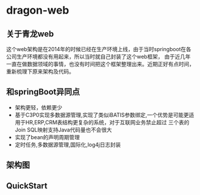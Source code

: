 # dragon-web
## 关于青龙web
这个web架构是在2014年的时候已经在生产环境上线，由于当时springboot在各公司生产环境都没有用起来，所以当时就自己封装了这个web框架，
由于近几年一直在做数据领域的事情，也没有时间把这个框架整理出来。近期正好有点时间，重新梳理下原来架构及代码。

## 和springBoot异同点
* 架构更轻，依赖更少
* 基于C3P0实现多数据源管理,实现了类似iBATIS参数绑定,一个优势是可能更适用于HR,ERP,CRM表结构更复杂的系统，对于互联网业务禁止超过
 三个表的Join SQL映射支持Java代码量也不会很大
* 实现了bean的声明周期管理
* 定时任务,多数据源管理,国际化,log4j日志封装
## 架构图
## QuickStart

